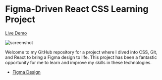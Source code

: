 # Figma-Driven React CSS Learning Project

[Live Demo](https://agrikon-clone.netlify.app/)

![screenshot](https://github.com/talidag/agriculture-ui-clone/assets/120104711/23999cfc-7f9f-421a-874e-bd3bdbb69fd7)

Welcome to my GitHub repository for a project where I dived into CSS, Git, and React to bring a Figma design to life. This project has been a fantastic opportunity for me to learn and improve my skills in these technologies.

-  [Figma Design](https://www.figma.com/file/GXPeGhP5wcrSYVg40LzQMM/Agriculture-UI-Cloned-(Landing-page)-(Community)?type=design&node-id=0-1&mode=design&t=5ksDgO8F6a7Q7h7G-0)
